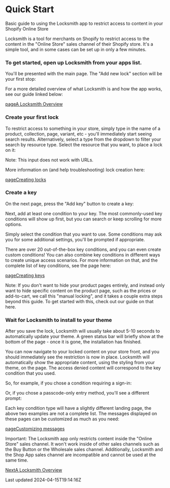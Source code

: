 # Quick Start

Basic guide to using the Locksmith app to restrict access to content in your Shopify Online Store

Locksmith is a tool for merchants on Shopify to restrict access to the content in the "Online Store" sales channel of their Shopify store. It's a simple tool, and in some cases can be set up in only a few minutes.

### To get started, open up Locksmith from your apps list.

You'll be presented with the main page. The "Add new lock" section will be your first stop:

For a more detailed overview of what Locksmith is and how the app works, see our guide linked below:

[pageA Locksmith Overview](/basics/overview)
### Create your first lock

To restrict access to something in your store, simply type in the name of a product, collection, page, variant, etc - you'll immediately start seeing search results. Alternatively, select a type from the dropdown to filter your search by resource type. Select the resource that you want, to place a lock on it:

Note: This input does not work with URLs.

More information on (and help troubleshooting) lock creation here:

[pageCreating locks](/basics/creating-locks)
### Create a key

On the next page, press the "Add key" button to create a key:

Next, add at least one condition to your key. The most commonly-used key conditions will show up first, but you can search or keep scrolling for more options.

Simply select the condition that you want to use. Some conditions may ask you for some additional settings, you'll be prompted if appropriate.

There are over 20 out-of-the-box key conditions, and you can even create custom conditions! You can also combine key conditions in different ways to create unique access scenarios. For more information on that, and the complete list of key conditions, see the page here:

[pageCreating keys](/basics/creating-keys)

Note: If you don't want to hide your product pages entirely, and instead only want to hide specific content on the product page, such as the prices or add-to-cart, we call this "manual locking", and it takes a couple extra steps beyond this guide. To get started with this, check out our guide on that here.

### Wait for Locksmith to install to your theme

After you save the lock, Locksmith will usually take about 5-10 seconds to automatically update your theme. A green status bar will briefly show at the bottom of the page - once it is gone, the installation has finished.

You can now navigate to your locked content on your store front, and you should immediately see the restriction is now in place. Locksmith will automatically show the appropriate content, using the styling from your theme, on the page. The access denied content will correspond to the key condition that you used.

So, for example, if you chose a condition requiring a sign-in:

Or, if you chose a passcode-only entry method, you'll see a different prompt:

Each key condition type will have a slightly different landing page, the above two examples are not a complete list. The messages displayed on these pages can be customized as much as you need:

[pageCustomizing messages](/tutorials/more/customizing-messages)

Important: The Locksmith app only restricts content inside the "Online Store" sales channel. It won't work inside of other sales channels such as the Buy Button or the Wholesale sales channel. Additionally, Locksmith and the Shop App sales channel are incompatible and cannot be used at the same time.

[NextA Locksmith Overview](/basics/overview)

Last updated 2024-04-15T19:14:16Z
